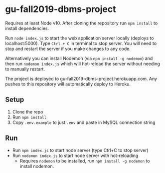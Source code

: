 # gu-fall2019-dbms-project

Requires at least Node v10. After cloning the repository run `npm install` to install dependencies.

Run `node index.js` to start the web application server locally (deploys to localhost:5000).
Type `Ctrl + C` in terminal to stop server. You will need to stop and restart the server if you
make changes to any code.

Alternatively you can install Nodemon (via `npm install -g nodemon`) and then run `nodemon index.js`
which will hot-reload the server without needing to manually restart.

The project is deployed to gu-fall2019-dbms-project.herokuapp.com. Any pushes to this repository will
automatically deploy to Heroku.

## Setup

  1. Clone the repo
  2. Run `npm install`
  3. Copy `.env.example` to just `.env` and paste in MySQL connection string
  
## Run

  - Run `npm index.js` to start node server (type Ctrl+C to stop server)
  - Run `nodemon index.js` to start node server with hot-reloading
      - Requires `nodemon` to be installed, run `npm install -g nodemon` to install nodemon.